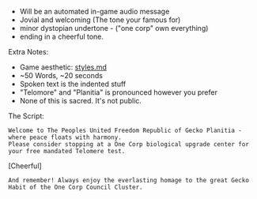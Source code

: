 + Will be an automated in-game audio message
+ Jovial and welcoming (The tone your famous for)
+ minor dystopian undertone - ("one corp" own everything)
+ ending in a cheerful tone.

Extra Notes:

+ Game aesthetic: [styles.md](styles.md) 
+ ~50 Words, ~20 seconds
+ Spoken text is the indented stuff
+ "Telomore" and "Planitia" is pronounced however you prefer
+ None of this is sacred. It's not public.


The Script:

    Welcome to The Peoples United Freedom Republic of Gecko Planitia - where peace floats with harmony.
    Please consider stopping at a One Corp biological upgrade center for your free mandated Telomere test.

[Cheerful]

    And remember! Always enjoy the everlasting homage to the great Gecko Habit of the One Corp Council Cluster.